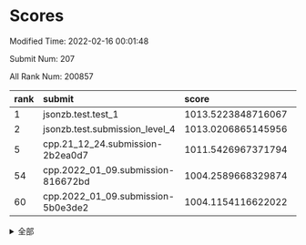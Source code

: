 # Scores

Modified Time: 2022-02-16 00:01:48

Submit Num: 207

All Rank Num: 200857

| rank |               submit               |       score        |       sigma        | pk_num |
| :--- | :--------------------------------- | :----------------- | :----------------- | :----- |
| 1    | jsonzb.test.test_1                 | 1013.5223848716067 | 0.817124319399935  | 3876   |
| 2    | jsonzb.test.submission_level_4     | 1013.0206865145956 | 0.810082276175326  | 3881   |
| 5    | cpp.21_12_24.submission-2b2ea0d7   | 1011.5426967371794 | 0.7750363502048914 | 3885   |
| 54   | cpp.2022_01_09.submission-816672bd | 1004.2589668329874 | 0.7135471713490751 | 3884   |
| 60   | cpp.2022_01_09.submission-5b0e3de2 | 1004.1154116622022 | 0.7185771973064047 | 3882   |


<details>
<summary>全部</summary>

| rank |                 submit                 |       score        |       sigma        | pk_num |
| :--- | :------------------------------------- | :----------------- | :----------------- | :----- |
| 1    | jsonzb.test.test_1                     | 1013.5223848716067 | 0.817124319399935  | 3876   |
| 2    | jsonzb.test.submission_level_4         | 1013.0206865145956 | 0.810082276175326  | 3881   |
| 3    | gobigger.level_3.submission_level_3_5  | 1012.1596173982142 | 0.7864963081269203 | 3885   |
| 4    | gobigger.level_3.submission_level_3_23 | 1011.8711294139179 | 0.779065370054214  | 3883   |
| 5    | cpp.21_12_24.submission-2b2ea0d7       | 1011.5426967371794 | 0.7750363502048914 | 3885   |
| 6    | gobigger.level_3.submission_level_3_26 | 1011.364042537863  | 0.7777953321121347 | 3880   |
| 7    | gobigger.level_3.submission_level_3_30 | 1011.3074794613171 | 0.7674977768379404 | 3888   |
| 8    | gobigger.level_3.submission_level_3_39 | 1011.2094415430482 | 0.763241259460639  | 3878   |
| 9    | gobigger.level_3.submission_level_3_10 | 1011.0852922192375 | 0.7748145851021953 | 3890   |
| 10   | gobigger.level_3.submission_level_3_2  | 1010.9679666988031 | 0.777878523506764  | 3885   |
| 11   | gobigger.level_3.submission_level_3_29 | 1010.9653566868528 | 0.7722537861742036 | 3880   |
| 12   | gobigger.level_3.submission_level_3_35 | 1010.8602419470398 | 0.7672686194989391 | 3877   |
| 13   | gobigger.level_3.submission_level_3_9  | 1010.71552104953   | 0.7865117023364107 | 3884   |
| 14   | gobigger.level_3.submission_level_3_16 | 1010.6789517211138 | 0.7604104596776142 | 3881   |
| 15   | gobigger.level_3.submission_level_3_4  | 1010.6704865320655 | 0.7798941912078543 | 3880   |
| 16   | gobigger.level_3.submission_level_3_20 | 1010.6363514140266 | 0.7640514910325088 | 3884   |
| 17   | gobigger.level_3.submission_level_3_31 | 1010.6276605020907 | 0.7618340875185989 | 3885   |
| 18   | gobigger.level_3.submission_level_3_17 | 1010.6151256050338 | 0.7583020358789487 | 3883   |
| 19   | gobigger.level_3.submission_level_3_21 | 1010.5777941776794 | 0.77637046618932   | 3879   |
| 20   | gobigger.level_3.submission_level_3_45 | 1010.5568208374236 | 0.7756306689795466 | 3882   |
| 21   | gobigger.level_3.submission_level_3_8  | 1010.3152095840293 | 0.7629944874425056 | 3886   |
| 22   | gobigger.level_3.submission_level_3_24 | 1010.1065567275073 | 0.7543344724939869 | 3880   |
| 23   | gobigger.level_3.submission_level_3_38 | 1010.071472997777  | 0.7829432165990022 | 3880   |
| 24   | gobigger.level_3.submission_level_3_14 | 1010.0652468502009 | 0.7630805168017112 | 3892   |
| 25   | gobigger.level_3.submission_level_3_7  | 1009.9968975818136 | 0.766843281458564  | 3883   |
| 26   | gobigger.level_3.submission_level_3_42 | 1009.9812171262172 | 0.741445672716304  | 3878   |
| 27   | gobigger.level_3.submission_level_3_18 | 1009.910704476275  | 0.7487047677625975 | 3882   |
| 28   | gobigger.level_3.submission_level_3_41 | 1009.7996766146359 | 0.7671030220747442 | 3881   |
| 29   | gobigger.level_3.submission_level_3_0  | 1009.7708740223122 | 0.8034319128905314 | 3885   |
| 30   | gobigger.level_3.submission_level_3_1  | 1009.7606270546169 | 0.7645481026069028 | 3876   |
| 31   | gobigger.level_3.submission_level_3_32 | 1009.7599430928674 | 0.7516977718683231 | 3878   |
| 32   | gobigger.level_3.submission_level_3_48 | 1009.740062256475  | 0.7597515000229591 | 3877   |
| 33   | gobigger.level_3.submission_level_3_15 | 1009.6132582309973 | 0.7484107371153268 | 3880   |
| 34   | gobigger.level_3.submission_level_3_19 | 1009.5551972859328 | 0.7339306810638738 | 3885   |
| 35   | gobigger.level_3.submission_level_3_40 | 1009.5333176228755 | 0.7540534281161932 | 3881   |
| 36   | gobigger.level_3.submission_level_3_49 | 1009.515323181709  | 0.7550899245130605 | 3880   |
| 37   | gobigger.level_3.submission_level_3_28 | 1009.4396129859066 | 0.7619922768441381 | 3882   |
| 38   | gobigger.level_3.submission_level_3_36 | 1009.3719794502031 | 0.7355663811921171 | 3890   |
| 39   | gobigger.level_3.submission_level_3_11 | 1009.3701072144554 | 0.7749718801246098 | 3879   |
| 40   | gobigger.level_3.submission_level_3_12 | 1009.3678553565467 | 0.7576046098825155 | 3881   |
| 41   | gobigger.level_3.submission_level_3_46 | 1009.3369016439922 | 0.7469438477590767 | 3888   |
| 42   | gobigger.level_3.submission_level_3_34 | 1009.2986759373479 | 0.7621849611938047 | 3878   |
| 43   | gobigger.level_3.submission_level_3_47 | 1009.2947912845309 | 0.7409897923270686 | 3883   |
| 44   | gobigger.level_3.submission_level_3_6  | 1009.268046604489  | 0.7419971261218198 | 3883   |
| 45   | gobigger.level_3.submission_level_3_44 | 1009.199939691342  | 0.7367476952126618 | 3881   |
| 46   | gobigger.level_3.submission_level_3_3  | 1009.0724246545045 | 0.7762910371181407 | 3872   |
| 47   | gobigger.level_3.submission_level_3_37 | 1009.0101130168831 | 0.7324040753152887 | 3884   |
| 48   | gobigger.level_3.submission_level_3_13 | 1008.9837237391168 | 0.7436087439364215 | 3882   |
| 49   | gobigger.level_3.submission_level_3_43 | 1008.893417053763  | 0.7277295020563387 | 3880   |
| 50   | gobigger.level_3.submission_level_3_25 | 1008.6630669747386 | 0.7458211303998439 | 3885   |
| 51   | gobigger.level_3.submission_level_3_22 | 1008.2871398749862 | 0.7534750324116971 | 3878   |
| 52   | gobigger.level_3.submission_level_3_27 | 1008.1088608919866 | 0.7316727371601487 | 3882   |
| 53   | gobigger.level_3.submission_level_3_33 | 1007.6383671394215 | 0.7289527241842308 | 3881   |
| 54   | cpp.2022_01_09.submission-816672bd     | 1004.2589668329874 | 0.7135471713490751 | 3884   |
| 55   | gobigger.level_1.submission_level_1_43 | 1004.2293424884905 | 0.7165565951315126 | 3877   |
| 56   | gobigger.level_1.submission_level_1_20 | 1004.141878349342  | 0.7228831675818245 | 3882   |
| 57   | gobigger.level_1.submission_level_1_12 | 1004.1350670565433 | 0.7241020575111495 | 3885   |
| 58   | gobigger.level_1.submission_level_1_44 | 1004.1159594244237 | 0.7189775452592813 | 3876   |
| 59   | gobigger.level_1.submission_level_1_30 | 1004.1159041358181 | 0.7120800369322338 | 3884   |
| 60   | cpp.2022_01_09.submission-5b0e3de2     | 1004.1154116622022 | 0.7185771973064047 | 3882   |
| 61   | gobigger.level_1.submission_level_1_24 | 1004.0455572747127 | 0.7174438274455038 | 3878   |
| 62   | gobigger.level_1.submission_level_1_49 | 1004.0434432314436 | 0.7085580990265845 | 3880   |
| 63   | gobigger.level_1.submission_level_1_4  | 1004.0159296378447 | 0.728357878585983  | 3883   |
| 64   | gobigger.level_1.submission_level_1_13 | 1003.9188727037118 | 0.72359843080855   | 3883   |
| 65   | gobigger.level_1.submission_level_1_41 | 1003.8723189252079 | 0.719290780763161  | 3879   |
| 66   | gobigger.level_1.submission_level_1_47 | 1003.8632101108369 | 0.7306113540987395 | 3877   |
| 67   | gobigger.level_1.submission_level_1_48 | 1003.8628847014903 | 0.7354427001155075 | 3879   |
| 68   | gobigger.level_1.submission_level_1_9  | 1003.8038332574919 | 0.7252227130531044 | 3883   |
| 69   | gobigger.level_1.submission_level_1_22 | 1003.7990745888002 | 0.7191964774994155 | 3883   |
| 70   | gobigger.level_1.submission_level_1_35 | 1003.7735021015119 | 0.7147625448127576 | 3876   |
| 71   | gobigger.level_1.submission_level_1_1  | 1003.7191613330762 | 0.704217248145428  | 3877   |
| 72   | gobigger.level_1.submission_level_1_26 | 1003.7146291962641 | 0.7034432920895534 | 3879   |
| 73   | gobigger.level_1.submission_level_1_36 | 1003.6680476013472 | 0.717122311120608  | 3875   |
| 74   | gobigger.level_1.submission_level_1_37 | 1003.6637248549138 | 0.7294403302301271 | 3878   |
| 75   | gobigger.level_1.submission_level_1_0  | 1003.627518523122  | 0.7074143115038716 | 3883   |
| 76   | gobigger.level_1.submission_level_1_3  | 1003.6187246677694 | 0.7012646094385827 | 3885   |
| 77   | gobigger.level_1.submission_level_1_18 | 1003.5472993371955 | 0.7215425150019646 | 3883   |
| 78   | gobigger.level_1.submission_level_1_21 | 1003.4979696878244 | 0.7163377793528576 | 3876   |
| 79   | gobigger.level_1.submission_level_1_27 | 1003.4857086230688 | 0.7235206000392946 | 3881   |
| 80   | gobigger.level_1.submission_level_1_31 | 1003.4664987509847 | 0.7059800950865077 | 3885   |
| 81   | gobigger.level_1.submission_level_1_33 | 1003.3338830709084 | 0.724877254014599  | 3881   |
| 82   | gobigger.level_1.submission_level_1_34 | 1003.3282654178621 | 0.7192455045063199 | 3879   |
| 83   | gobigger.level_1.submission_level_1_40 | 1003.3196120818989 | 0.7055033593327448 | 3883   |
| 84   | gobigger.level_1.submission_level_1_7  | 1003.2813663568772 | 0.7089084646138372 | 3881   |
| 85   | gobigger.level_1.submission_level_1_23 | 1003.2214123821996 | 0.7182596705541021 | 3882   |
| 86   | gobigger.level_1.submission_level_1_5  | 1003.1739281135392 | 0.7174149243915086 | 3882   |
| 87   | gobigger.level_1.submission_level_1_2  | 1003.1016716649813 | 0.7151987955616922 | 3888   |
| 88   | gobigger.level_1.submission_level_1_6  | 1003.1015457165082 | 0.7219506928628404 | 3881   |
| 89   | gobigger.level_1.submission_level_1_17 | 1003.0710410455289 | 0.7127217274649479 | 3886   |
| 90   | gobigger.level_1.submission_level_1_10 | 1003.0552492644258 | 0.722043744141687  | 3883   |
| 91   | gobigger.level_1.submission_level_1_19 | 1002.9152577840086 | 0.7191022439679213 | 3879   |
| 92   | gobigger.level_1.submission_level_1_45 | 1002.8687403200503 | 0.7025785658482362 | 3887   |
| 93   | gobigger.level_1.submission_level_1_39 | 1002.5030312438711 | 0.721602966153472  | 3884   |
| 94   | gobigger.level_1.submission_level_1_16 | 1002.4828201178706 | 0.7240376770642369 | 3882   |
| 95   | gobigger.level_1.submission_level_1_15 | 1002.4431578103121 | 0.7177923123946972 | 3882   |
| 96   | gobigger.level_1.submission_level_1_25 | 1002.4338583587997 | 0.7082607901419188 | 3876   |
| 97   | gobigger.level_1.submission_level_1_8  | 1002.3829895131603 | 0.7154124006309589 | 3889   |
| 98   | gobigger.level_1.submission_level_1_46 | 1002.3072877511587 | 0.7017090529998066 | 3882   |
| 99   | gobigger.level_1.submission_level_1_11 | 1002.2243218084784 | 0.7100540754505341 | 3881   |
| 100  | gobigger.level_1.submission_level_1_14 | 1002.2046968775746 | 0.7112569288772468 | 3881   |
| 101  | gobigger.level_1.submission_level_1_32 | 1002.0475318384324 | 0.7197796076988175 | 3881   |
| 102  | gobigger.level_1.submission_level_1_28 | 1002.0030329882749 | 0.7151621195249386 | 3882   |
| 103  | gobigger.level_1.submission_level_1_38 | 1001.9632869172622 | 0.7086390607015838 | 3880   |
| 104  | gobigger.level_1.submission_level_1_29 | 1001.5495358095868 | 0.7213600458603582 | 3883   |
| 105  | gobigger.level_1.submission_level_1_42 | 1001.2608473732422 | 0.7235904122228548 | 3881   |
| 106  | gobigger.random.submission_random_25   | 997.5671328854907  | 0.709314808993974  | 3881   |
| 107  | gobigger.random.submission_random_47   | 997.2878270273274  | 0.7168097400929461 | 3877   |
| 108  | gobigger.random.submission_random_21   | 997.0118508861079  | 0.7135555117554382 | 3876   |
| 109  | gobigger.random.submission_random_0    | 996.964220663264   | 0.7174213970168378 | 3880   |
| 110  | gobigger.random.submission_random_29   | 996.7028102730441  | 0.7040656936380255 | 3880   |
| 111  | gobigger.random.submission_random_17   | 996.6811621042597  | 0.7112228125108897 | 3881   |
| 112  | gobigger.random.submission_random_32   | 996.6515757064102  | 0.7254310005026244 | 3880   |
| 113  | gobigger.random.submission_random_12   | 996.6368468337598  | 0.7117603204611351 | 3879   |
| 114  | gobigger.random.submission_random_16   | 996.5358693123604  | 0.7044782554705747 | 3883   |
| 115  | gobigger.random.submission_random_11   | 996.5138662582883  | 0.7162588712707114 | 3881   |
| 116  | gobigger.random.submission_random_37   | 996.4749912636587  | 0.7107669701008174 | 3885   |
| 117  | gobigger.random.submission_random_4    | 996.4252146901534  | 0.7043148437565323 | 3880   |
| 118  | gobigger.random.submission_random_43   | 996.4029992660134  | 0.708291778240194  | 3881   |
| 119  | gobigger.random.submission_random_40   | 996.3736683833333  | 0.699469299789004  | 3879   |
| 120  | gobigger.random.submission_random_33   | 996.3164159295109  | 0.7174852922754729 | 3879   |
| 121  | gobigger.random.submission_random_10   | 996.3159925285029  | 0.7042824638849619 | 3881   |
| 122  | gobigger.random.submission_random_8    | 996.2874761487592  | 0.7045071224393312 | 3883   |
| 123  | gobigger.random.submission_random_2    | 996.1890543070891  | 0.7056660085242428 | 3878   |
| 124  | gobigger.random.submission_random_14   | 996.18885109199    | 0.7074062660827369 | 3881   |
| 125  | gobigger.random.submission_random_42   | 996.1838650208904  | 0.7073764067624869 | 3879   |
| 126  | gobigger.random.submission_random_28   | 996.179400487401   | 0.7090669311814626 | 3885   |
| 127  | gobigger.random.submission_random_39   | 996.1463670481066  | 0.714659860183287  | 3878   |
| 128  | gobigger.random.submission_random_38   | 996.136037445104   | 0.7111501899381504 | 3879   |
| 129  | gobigger.random.submission_random_41   | 996.1236606621529  | 0.7200368316692937 | 3885   |
| 130  | gobigger.random.submission_random_30   | 996.1186063647679  | 0.7133296225443206 | 3880   |
| 131  | gobigger.random.submission_random_23   | 996.0883506431218  | 0.7066095426124877 | 3876   |
| 132  | gobigger.random.submission_random_31   | 996.0707001479752  | 0.7029741325299582 | 3879   |
| 133  | gobigger.random.submission_random_24   | 996.0557656458144  | 0.7076340760543314 | 3883   |
| 134  | gobigger.random.submission_random_3    | 995.9557853174665  | 0.7078854192121748 | 3880   |
| 135  | gobigger.random.submission_random_26   | 995.9487698089696  | 0.7377491778186331 | 3881   |
| 136  | gobigger.random.submission_random_1    | 995.9257905601901  | 0.722294517483461  | 3883   |
| 137  | gobigger.random.submission_random_36   | 995.8386523662616  | 0.7221219479797856 | 3873   |
| 138  | gobigger.random.submission_random_46   | 995.7556712364544  | 0.7132882159749864 | 3874   |
| 139  | gobigger.random.submission_random_13   | 995.7200708176174  | 0.7128662155486919 | 3885   |
| 140  | gobigger.random.submission_random_48   | 995.6572867657611  | 0.7069707765766885 | 3885   |
| 141  | gobigger.random.submission_random_18   | 995.6195341951508  | 0.7169216498682339 | 3883   |
| 142  | gobigger.random.submission_random_5    | 995.5615279434165  | 0.7277689305865933 | 3876   |
| 143  | gobigger.random.submission_random_15   | 995.548832940316   | 0.7143324331609149 | 3883   |
| 144  | gobigger.random.submission_random_7    | 995.4941367022816  | 0.7185165819256397 | 3882   |
| 145  | gobigger.random.submission_random_27   | 995.4740994895305  | 0.7056607331191059 | 3881   |
| 146  | gobigger.random.submission_random_49   | 995.4608289698067  | 0.7013979788654697 | 3880   |
| 147  | gobigger.random.submission_random_44   | 995.4562997557189  | 0.7119665408773714 | 3880   |
| 148  | gobigger.random.submission_random_34   | 995.3952667599721  | 0.7212725054446905 | 3891   |
| 149  | gobigger.random.submission_random_6    | 995.2072270364631  | 0.704321156617357  | 3884   |
| 150  | gobigger.random.submission_random_9    | 995.1993780289135  | 0.7092403080232101 | 3882   |
| 151  | gobigger.random.submission_random_19   | 995.019511745757   | 0.7059862909543678 | 3880   |
| 152  | gobigger.random.submission_random_22   | 994.9109789638784  | 0.7182940551414218 | 3882   |
| 153  | gobigger.random.submission_random_20   | 994.9016815086509  | 0.7128765060333581 | 3875   |
| 154  | gobigger.random.submission_random_35   | 994.6357652662799  | 0.7188792077923525 | 3874   |
| 155  | gobigger.random.submission_random_45   | 994.6317039673182  | 0.7200922583473673 | 3880   |
| 156  | gobigger.level_2.submission_level_2_31 | 994.5709846808404  | 0.721763575945846  | 3879   |
| 157  | gobigger.level_2.submission_level_2_9  | 994.3497756089952  | 0.729529623668911  | 3882   |
| 158  | gobigger.level_2.submission_level_2_27 | 994.0834193429448  | 0.7294244657067214 | 3880   |
| 159  | gobigger.level_2.submission_level_2_2  | 994.0616783838462  | 0.7230121102791104 | 3880   |
| 160  | gobigger.level_2.submission_level_2_30 | 993.8591998944515  | 0.7339187929766717 | 3878   |
| 161  | gobigger.level_2.submission_level_2_39 | 993.6560298142391  | 0.7344308792175497 | 3878   |
| 162  | gobigger.level_2.submission_level_2_26 | 993.5495505074956  | 0.7494388242797216 | 3882   |
| 163  | gobigger.level_2.submission_level_2_18 | 993.3800718462036  | 0.7288100495876482 | 3879   |
| 164  | gobigger.level_2.submission_level_2_37 | 993.342126201513   | 0.7429252278619113 | 3882   |
| 165  | gobigger.level_2.submission_level_2_4  | 993.2084309084869  | 0.7278219666841728 | 3881   |
| 166  | gobigger.level_2.submission_level_2_6  | 993.0083525686289  | 0.7343842051846311 | 3884   |
| 167  | gobigger.level_2.submission_level_2_21 | 992.8610209165962  | 0.7475907363894997 | 3881   |
| 168  | gobigger.level_2.submission_level_2_23 | 992.8349108479913  | 0.7259842098024679 | 3884   |
| 169  | gobigger.level_2.submission_level_2_29 | 992.7210344579014  | 0.7435526622277654 | 3879   |
| 170  | gobigger.level_2.submission_level_2_34 | 992.7045954009951  | 0.7277421340974862 | 3890   |
| 171  | gobigger.level_2.submission_level_2_46 | 992.6351380503419  | 0.7649409414638079 | 3882   |
| 172  | gobigger.level_2.submission_level_2_49 | 992.6330416313381  | 0.7438653547100866 | 3882   |
| 173  | gobigger.level_2.submission_level_2_1  | 992.6277208553137  | 0.7226710495345976 | 3882   |
| 174  | gobigger.level_2.submission_level_2_16 | 992.6013094175813  | 0.7399366152461324 | 3880   |
| 175  | gobigger.level_2.submission_level_2_44 | 992.5319790698848  | 0.753137160332389  | 3885   |
| 176  | gobigger.level_2.submission_level_2_33 | 992.3515937618124  | 0.7394246710626662 | 3883   |
| 177  | gobigger.level_2.submission_level_2_10 | 992.2537371106881  | 0.7712263050056498 | 3879   |
| 178  | gobigger.level_2.submission_level_2_40 | 992.0679669568775  | 0.7264497613393909 | 3883   |
| 179  | gobigger.level_2.submission_level_2_38 | 992.0573425595376  | 0.7224600593142468 | 3883   |
| 180  | gobigger.level_2.submission_level_2_36 | 992.0458047190727  | 0.7433117195855682 | 3884   |
| 181  | gobigger.level_2.submission_level_2_48 | 992.0075448931912  | 0.7552565969788877 | 3883   |
| 182  | gobigger.level_2.submission_level_2_45 | 991.8838710692     | 0.726204106016351  | 3880   |
| 183  | gobigger.level_2.submission_level_2_8  | 991.8437323674491  | 0.7306255661266344 | 3883   |
| 184  | gobigger.level_2.submission_level_2_15 | 991.8383060894301  | 0.7499774040974055 | 3882   |
| 185  | gobigger.level_2.submission_level_2_7  | 991.771747817481   | 0.7564486597417635 | 3881   |
| 186  | gobigger.level_2.submission_level_2_28 | 991.7194103481653  | 0.7529091944361165 | 3883   |
| 187  | gobigger.level_2.submission_level_2_12 | 991.6565778334264  | 0.7418096384492783 | 3884   |
| 188  | gobigger.level_2.submission_level_2_22 | 991.6000025695582  | 0.7414088729998729 | 3881   |
| 189  | gobigger.level_2.submission_level_2_5  | 991.4831363245636  | 0.7382106245604869 | 3884   |
| 190  | gobigger.level_2.submission_level_2_24 | 991.3646377570777  | 0.7504050370436728 | 3874   |
| 191  | gobigger.level_2.submission_level_2_17 | 991.3251791450949  | 0.7696359804141245 | 3883   |
| 192  | gobigger.level_2.submission_level_2_47 | 991.3190652394824  | 0.7504197716690699 | 3878   |
| 193  | gobigger.level_2.submission_level_2_32 | 991.3040718923842  | 0.7535223171471918 | 3882   |
| 194  | gobigger.level_2.submission_level_2_43 | 991.1556203176993  | 0.7498608735034218 | 3878   |
| 195  | gobigger.level_2.submission_level_2_14 | 991.1384720128087  | 0.7557485649441567 | 3884   |
| 196  | gobigger.level_2.submission_level_2_19 | 991.1361028810103  | 0.738424129292402  | 3882   |
| 197  | gobigger.level_2.submission_level_2_25 | 991.1286385313181  | 0.7358826446761674 | 3885   |
| 198  | gobigger.level_2.submission_level_2_11 | 991.0393772070022  | 0.760750389441461  | 3881   |
| 199  | gobigger.level_2.submission_level_2_42 | 990.6362443474922  | 0.7661744459962283 | 3880   |
| 200  | gobigger.level_2.submission_level_2_41 | 990.5256969632097  | 0.7869898973713553 | 3887   |
| 201  | gobigger.level_2.submission_level_2_3  | 990.3989952043742  | 0.7648603274403347 | 3885   |
| 202  | gobigger.level_2.submission_level_2_35 | 990.3843244414846  | 0.7661228798725966 | 3882   |
| 203  | gobigger.level_2.submission_level_2_0  | 990.3182318001661  | 0.7863385099749861 | 3875   |
| 204  | gobigger.level_2.submission_level_2_13 | 990.3138978395333  | 0.7503246884330895 | 3885   |
| 205  | gobigger.level_2.submission_level_2_20 | 990.1307350902604  | 0.7576153300735259 | 3882   |
| 206  | gobigger.none.submission_none_1        | 979.3953278156436  | 1.254643205422384  | 3872   |
| 207  | gobigger.none.submission_none_0        | 976.2894568209535  | 1.4496974712858965 | 3882   |

</details>